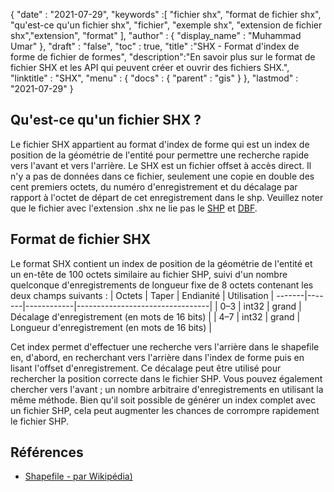 {
  "date" : "2021-07-29",
  "keywords" :[ "fichier shx", "format de fichier shx", "qu'est-ce qu'un fichier shx", "fichier", "exemple shx", "extension de fichier shx","extension", "format" ],
  "author" : {
    "display_name" : "Muhammad Umar"
},
  "draft" : "false",
  "toc" : true,
  "title" :"SHX - Format d'index de forme de fichier de formes",
  "description":"En savoir plus sur le format de fichier SHX et les API qui peuvent créer et ouvrir des fichiers SHX.",
  "linktitle" : "SHX",
  "menu" : {
    "docs" : {
      "parent" : "gis"
}
},
  "lastmod" : "2021-07-29"
}

## Qu'est-ce qu'un fichier SHX ?
Le fichier SHX appartient au format d'index de forme qui est un index de position de la géométrie de l'entité pour permettre une recherche rapide vers l'avant et vers l'arrière. Le SHX est un fichier offset à accès direct. Il n'y a pas de données dans ce fichier, seulement une copie en double des cent premiers octets, du numéro d'enregistrement et du décalage par rapport à l'octet de départ de cet enregistrement dans le shp. Veuillez noter que le fichier avec l'extension .shx ne lie pas le [SHP](/fr/gis/shp/) et [DBF](/fr/database/dbf).

## Format de fichier SHX
Le format SHX contient un index de position de la géométrie de l'entité et un en-tête de 100 octets similaire au fichier SHP, suivi d'un nombre quelconque d'enregistrements de longueur fixe de 8 octets contenant les deux champs suivants :
| Octets | Taper | Endianité | Utilisation |
-------|-------|------------|---------------------------------|
| 0–3 | int32 | grand | Décalage d'enregistrement (en mots de 16 bits) |
| 4–7 | int32 | grand | Longueur d'enregistrement (en mots de 16 bits) |

Cet index permet d'effectuer une recherche vers l'arrière dans le shapefile en, d'abord, en recherchant vers l'arrière dans l'index de forme puis en lisant l'offset d'enregistrement. Ce décalage peut être utilisé pour rechercher la position correcte dans le fichier SHP. Vous pouvez également chercher vers l'avant ; un nombre arbitraire d'enregistrements en utilisant la même méthode. Bien qu'il soit possible de générer un index complet avec un fichier SHP, cela peut augmenter les chances de corrompre rapidement le fichier SHP.


## Références

* [Shapefile - par Wikipédia)](https://en.wikipedia.org/wiki/Shapefile)


